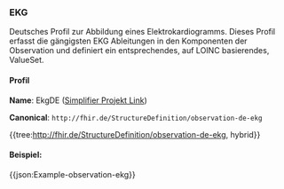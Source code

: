 ### EKG

Deutsches Profil zur Abbildung eines Elektrokardiogramms. Dieses Profil erfasst die gängigsten EKG Ableitungen in den Komponenten der Observation und definiert ein entsprechendes, auf LOINC basierendes, ValueSet.

#### Profil

**Name**: EkgDE ([Simplifier Projekt Link](https://simplifier.net/resolve?canonical=http://fhir.de/StructureDefinition/observation-de-ekg&scope=de.basisprofil.r4@1.4.0))

**Canonical**: `http://fhir.de/StructureDefinition/observation-de-ekg`

{{tree:http://fhir.de/StructureDefinition/observation-de-ekg, hybrid}}

#### Beispiel:
{{json:Example-observation-ekg}}